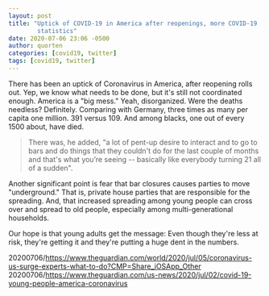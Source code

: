 ```yaml
---
layout: post
title: "Uptick of COVID-19 in America after reopenings, more COVID-19
        statistics"
date: 2020-07-06 23:06 -0500
author: quorten
categories: [covid19, twitter]
tags: [covid19, twitter]
---
```


There has been an uptick of Coronavirus in America, after reopening
rolls out.  Yep, we know what needs to be done, but it's still not
coordinated enough.  America is a "big mess."  Yeah, disorganized.
Were the deaths needless?  Definitely.  Comparing with Germany, three
times as many per capita one million.  391 versus 109.  And among
blacks, one out of every 1500 about, have died.

> There was, he added, "a lot of pent-up desire to interact and to go
> to bars and do things that they couldn't do for the last couple of
> months and that's what you’re seeing -- basically like everybody
> turning 21 all of a sudden".

Another significant point is fear that bar closures causes parties to
move "underground."  That is, private house parties that are
responsible for the spreading.  And, that increased spreading among
young people can cross over and spread to old people, especially among
multi-generational households.

Our hope is that young adults get the message: Even though they're
less at risk, they're getting it and they're putting a huge dent in
the numbers.

20200706/https://www.theguardian.com/world/2020/jul/05/coronavirus-us-surge-experts-what-to-do?CMP=Share_iOSApp_Other  
20200706/https://www.theguardian.com/us-news/2020/jul/02/covid-19-young-people-america-coronavirus
